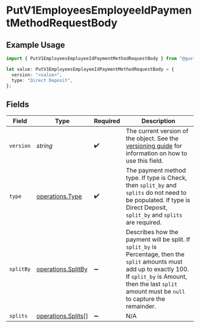 # PutV1EmployeesEmployeeIdPaymentMethodRequestBody

## Example Usage

```typescript
import { PutV1EmployeesEmployeeIdPaymentMethodRequestBody } from "@gusto/embedded-api/models/operations/putv1employeesemployeeidpaymentmethod.js";

let value: PutV1EmployeesEmployeeIdPaymentMethodRequestBody = {
  version: "<value>",
  type: "Direct Deposit",
};
```

## Fields

| Field                                                                                                                                                                                                                     | Type                                                                                                                                                                                                                      | Required                                                                                                                                                                                                                  | Description                                                                                                                                                                                                               |
| ------------------------------------------------------------------------------------------------------------------------------------------------------------------------------------------------------------------------- | ------------------------------------------------------------------------------------------------------------------------------------------------------------------------------------------------------------------------- | ------------------------------------------------------------------------------------------------------------------------------------------------------------------------------------------------------------------------- | ------------------------------------------------------------------------------------------------------------------------------------------------------------------------------------------------------------------------- |
| `version`                                                                                                                                                                                                                 | *string*                                                                                                                                                                                                                  | :heavy_check_mark:                                                                                                                                                                                                        | The current version of the object. See the [versioning guide](https://docs.gusto.com/embedded-payroll/docs/versioning#object-layer) for information on how to use this field.                                             |
| `type`                                                                                                                                                                                                                    | [operations.Type](../../models/operations/type.md)                                                                                                                                                                        | :heavy_check_mark:                                                                                                                                                                                                        | The payment method type. If type is Check, then `split_by` and `splits` do not need to be populated. If type is Direct Deposit, `split_by` and `splits` are required.                                                     |
| `splitBy`                                                                                                                                                                                                                 | [operations.SplitBy](../../models/operations/splitby.md)                                                                                                                                                                  | :heavy_minus_sign:                                                                                                                                                                                                        | Describes how the payment will be split. If `split_by` is Percentage, then the `split` amounts must add up to exactly 100. If `split_by` is Amount, then the last `split` amount must be `null` to capture the remainder. |
| `splits`                                                                                                                                                                                                                  | [operations.Splits](../../models/operations/splits.md)[]                                                                                                                                                                  | :heavy_minus_sign:                                                                                                                                                                                                        | N/A                                                                                                                                                                                                                       |